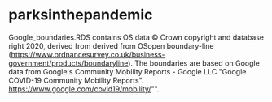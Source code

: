 # parksinthepandemic

Google_boundaries.RDS contains OS data © Crown copyright and database right 2020, derived from derived from OSopen boundary-line (https://www.ordnancesurvey.co.uk/business-government/products/boundaryline). The boundaries are based on Google data from Google's Community Mobility Reports - Google LLC "Google COVID-19 Community Mobility Reports". https://www.google.com/covid19/mobility/"".
